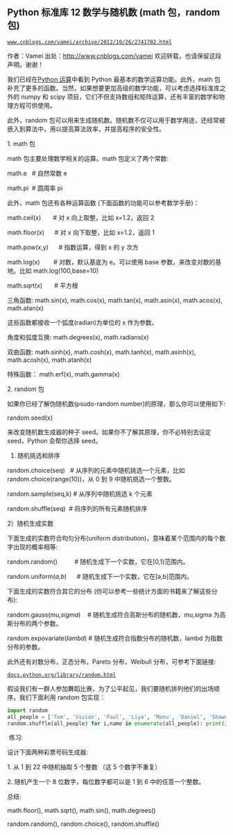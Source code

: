 ## Python 标准库 12 数学与随机数 (math 包，random 包)

[`www.cnblogs.com/vamei/archive/2012/10/26/2741702.html`](http://www.cnblogs.com/vamei/archive/2012/10/26/2741702.html)

作者：Vamei 出处：http://www.cnblogs.com/vamei 欢迎转载，也请保留这段声明。谢谢！

我们已经在[Python 运算](http://www.cnblogs.com/vamei/archive/2012/05/29/2524376.html)中看到 Python 最基本的数学运算功能。此外，math 包补充了更多的函数。当然，如果想要更加高级的数学功能，可以考虑选择标准库之外的 numpy 和 scipy 项目，它们不但支持数组和矩阵运算，还有丰富的数学和物理方程可供使用。 

此外，random 包可以用来生成随机数。随机数不仅可以用于数学用途，还经常被嵌入到算法中，用以提高算法效率，并提高程序的安全性。 

1\. math 包 

math 包主要处理数学相关的运算。math 包定义了两个常数:

math.e   # 自然常数 e

math.pi  # 圆周率 pi

此外，math 包还有各种运算函数 (下面函数的功能可以参考数学手册)： 

math.ceil(x)       # 对 x 向上取整，比如 x=1.2，返回 2 

math.floor(x)      # 对 x 向下取整，比如 x=1.2，返回 1 

math.pow(x,y)      # 指数运算，得到 x 的 y 次方 

math.log(x)        # 对数，默认基底为 e。可以使用 base 参数，来改变对数的基地。比如 math.log(100,base=10) 

math.sqrt(x)       # 平方根 

三角函数: math.sin(x), math.cos(x), math.tan(x), math.asin(x), math.acos(x), math.atan(x) 

这些函数都接收一个弧度(radian)为单位的 x 作为参数。 

角度和弧度互换: math.degrees(x), math.radians(x) 

双曲函数: math.sinh(x), math.cosh(x), math.tanh(x), math.asinh(x), math.acosh(x), math.atanh(x) 

特殊函数： math.erf(x), math.gamma(x)

2\. random 包 

如果你已经了解伪随机数(psudo-random number)的原理，那么你可以使用如下: 

random.seed(x) 

来改变随机数生成器的种子 seed。如果你不了解其原理，你不必特别去设定 seed，Python 会帮你选择 seed。 

1) 随机挑选和排序 

random.choice(seq)   # 从序列的元素中随机挑选一个元素，比如 random.choice(range(10))，从 0 到 9 中随机挑选一个整数。 

random.sample(seq,k) # 从序列中随机挑选 k 个元素

random.shuffle(seq)  # 将序列的所有元素随机排序 

2）随机生成实数

下面生成的实数符合均匀分布(uniform distribution)，意味着某个范围内的每个数字出现的概率相等: 

random.random()          # 随机生成下一个实数，它在[0,1)范围内。 

random.uniform(*a,b*)      # 随机生成下一个实数，它在[a,b]范围内。 

下面生成的实数符合其它的分布 (你可以参考一些统计方面的书籍来了解这些分布): 

random.gauss(*mu,sigma*)    # 随机生成符合高斯分布的随机数，mu,sigma 为高斯分布的两个参数。 

random.expovariate(*lambd*) # 随机生成符合指数分布的随机数，lambd 为指数分布的参数。

此外还有对数分布，正态分布，Pareto 分布，Weibull 分布，可参考下面链接: 

[`docs.python.org/library/random.html`](http://docs.python.org/library/random.html)

假设我们有一群人参加舞蹈比赛，为了公平起见，我们要随机排列他们的出场顺序。我们下面利用 random 包实现： 

```py
import random
all_people = ['Tom', 'Vivian', 'Paul', 'Liya', 'Manu', 'Daniel', 'Shawn']
random.shuffle(all_people) for i,name in enumerate(all_people): print(i,':'+name)

```

 练习:

设计下面两种彩票号码生成器:

1\. 从 1 到 22 中随机抽取 5 个整数 （这 5 个数字不重复）

2\. 随机产生一个 8 位数字，每位数字都可以是 1 到 6 中的任意一个整数。  

总结:

math.floor(), math.sqrt(), math.sin(), math.degrees()

random.random(), random.choice(), random.shuffle()